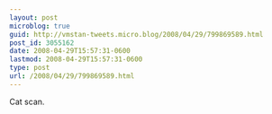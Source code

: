 ```yaml
---
layout: post
microblog: true
guid: http://vmstan-tweets.micro.blog/2008/04/29/799869589.html
post_id: 3055162
date: 2008-04-29T15:57:31-0600
lastmod: 2008-04-29T15:57:31-0600
type: post
url: /2008/04/29/799869589.html
---
```

Cat scan.
